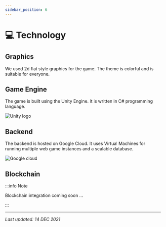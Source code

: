 ```yaml
---
sidebar_position: 6
---
```


# 💻 Technology

## Graphics

We used 2d flat style graphics for the game. The theme is colorful and is suitable for everyone.

## Game Engine

The game is built using the Unity Engine. It is written in C# programming language. 

![Unity logo](/img/icons/unity.png)

## Backend

The backend is hosted on Google Cloud. It uses Virtual Machines for running multiple web game instances and a scalable database.

![Google cloud](/img/icons/google_cloud.png)

## Blockchain

:::info Note

Blockchain integration coming soon ...

:::

---

*Last updated: 14 DEC 2021*
